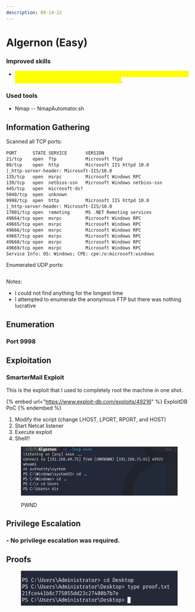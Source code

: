 ```yaml
---
description: 09-14-22
---
```


# Algernon (Easy)

### Improved skills

* <mark style="color:yellow;">I learned a VERY valuable skill here; if you enumerated THE ABSOLUTE HELL out of a box, check for public exploits</mark>.

### Used tools

* Nmap -- NmapAutomator.sh

## Information Gathering

Scanned all TCP ports:

```
PORT      STATE SERVICE       VERSION
21/tcp    open  ftp           Microsoft ftpd
80/tcp    open  http          Microsoft IIS httpd 10.0
|_http-server-header: Microsoft-IIS/10.0
135/tcp   open  msrpc         Microsoft Windows RPC
139/tcp   open  netbios-ssn   Microsoft Windows netbios-ssn
445/tcp   open  microsoft-ds?
5040/tcp  open  unknown
9998/tcp  open  http          Microsoft IIS httpd 10.0
|_http-server-header: Microsoft-IIS/10.0
17001/tcp open  remoting      MS .NET Remoting services
49664/tcp open  msrpc         Microsoft Windows RPC
49665/tcp open  msrpc         Microsoft Windows RPC
49666/tcp open  msrpc         Microsoft Windows RPC
49667/tcp open  msrpc         Microsoft Windows RPC
49668/tcp open  msrpc         Microsoft Windows RPC
49669/tcp open  msrpc         Microsoft Windows RPC
Service Info: OS: Windows; CPE: cpe:/o:microsoft:windows
```

Enumerated UDP ports:

```
```

Notes:

* I could not find anything for the longest time
* I attempted to enumerate the anonymous FTP but there was nothing lucrative

## Enumeration

### Port 9998

## Exploitation

### SmarterMail Exploit&#x20;

This is the exploit that I used to completely root the machine in one shot.

{% embed url="https://www.exploit-db.com/exploits/49216" %}
ExploitDB PoC
{% endembed %}

1. Modify the script (change LHOST, LPORT, RPORT, and HOST)
2. Start Netcat listener
3. Execute exploit
4. Shell!!

<figure><img src="../../../.gitbook/assets/image (5) (2) (1).png" alt=""><figcaption><p>PWND</p></figcaption></figure>

## Privilege Escalation

### - No privilege escalation was required.

## Proofs

<figure><img src="../../../.gitbook/assets/image (15) (1).png" alt=""><figcaption></figcaption></figure>
